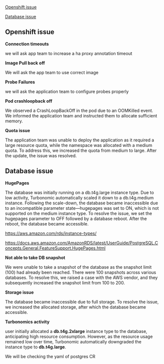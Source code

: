 

[Openshift issue](#Openshift-issue)

[Database issue](#Database-issue)

## Openshift issue

**Connection timeouts**

we will ask app team to increase a ha proxy annotation timeout

**Image Pull back off**

We will ask the app team to use correct image

**Probe Failures**

we will ask the application team to configure probes properly

**Pod crashloopback off**

We observed a CrashLoopBackOff in the pod due to an OOMKilled event. We informed the application team and instructed them to allocate sufficient memory.

**Quota issue**

The application team was unable to deploy the application as it required a large resource quota, while the namespace was allocated with a medium quota. To address this, we increased the quota from medium to large. After the update, the issue was resolved.

## Database issue

**HugePages**

The database was initially running on a db.t4g.large instance type. Due to low activity, Turbonomic automatically scaled it down to a db.t4g.medium instance. Following the scale-down, the database became inaccessible due to an incompatible parameter state—hugepages was set to ON, which is not supported on the medium instance type. To resolve the issue, we set the hugepages parameter to OFF followed by a database reboot. After the reboot, the database became accessible.

https://aws.amazon.com/rds/instance-types/

https://docs.aws.amazon.com/AmazonRDS/latest/UserGuide/PostgreSQL.Concepts.General.FeatureSupport.HugePages.html

**Not able to take DB snapshot**

We were unable to take a snapshot of the database as the snapshot limit (100) had already been reached. There were 100 snapshots across various databases. To resolve this, we raised a case with the AWS vendor, and they subsequently increased the snapshot limit from 100 to 200.

**Storage issue**

The database became inaccessible due to full storage. To resolve the issue, we increased the allocated storage, after which the database became accessible.

**Turbonomics activity**

user initially allocated a **db.t4g.2xlarge** instance type to the database, anticipating high resource consumption. However, as the resource usage remained low over time, Turbonomic automatically downgraded the instance type to **db.t4g.large**.

We will be checking the yaml of postgres CR
